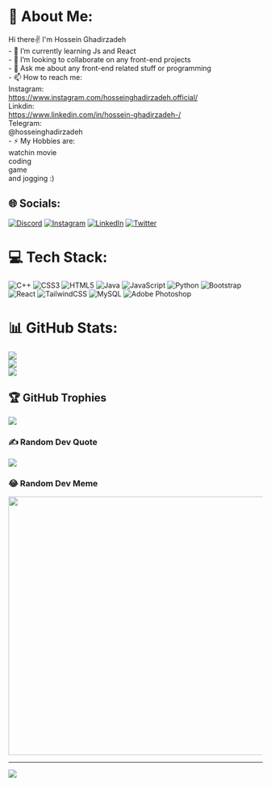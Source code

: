 # 💫 About Me:
Hi there✌ I'm Hossein Ghadirzadeh<br>- 🔭 I’m currently learning Js and React<br>- 👯 I’m looking to collaborate on any front-end projects<br>- 💬 Ask me about any front-end related stuff or programming<br>- 📫 How to reach me: <br>  Instagram:<br>    https://www.instagram.com/hosseinghadirzadeh.official/<br>  Linkdin:<br>    https://www.linkedin.com/in/hossein-ghadirzadeh-/<br>  Telegram:<br>    @hosseinghadirzadeh<br>- ⚡ My Hobbies are:<br>watchin movie<br>coding<br>game <br>and jogging :)


## 🌐 Socials:
[![Discord](https://img.shields.io/badge/Discord-%237289DA.svg?logo=discord&logoColor=white)](htttps://discord.gg/#8697) 
[![Instagram](https://img.shields.io/badge/Instagram-%23E4405F.svg?logo=Instagram&logoColor=white)](https://instagram.com/hosseinghadirzadeh.Official)
[![LinkedIn](https://img.shields.io/badge/LinkedIn-%230077B5.svg?logo=linkedin&logoColor=white)](https://linkedin.com/in/hosseinghadirzadeh) 
[![Twitter](https://img.shields.io/badge/Twitter-%231DA1F2.svg?logo=Twitter&logoColor=white)](https://twitter.com/hosseingh81) 

# 💻 Tech Stack:
![C++](https://img.shields.io/badge/c++-%2300599C.svg?style=for-the-badge&logo=c%2B%2B&logoColor=white) ![CSS3](https://img.shields.io/badge/css3-%231572B6.svg?style=for-the-badge&logo=css3&logoColor=white) ![HTML5](https://img.shields.io/badge/html5-%23E34F26.svg?style=for-the-badge&logo=html5&logoColor=white) ![Java](https://img.shields.io/badge/java-%23ED8B00.svg?style=for-the-badge&logo=java&logoColor=white) ![JavaScript](https://img.shields.io/badge/javascript-%23323330.svg?style=for-the-badge&logo=javascript&logoColor=%23F7DF1E) ![Python](https://img.shields.io/badge/python-3670A0?style=for-the-badge&logo=python&logoColor=ffdd54) ![Bootstrap](https://img.shields.io/badge/bootstrap-%23563D7C.svg?style=for-the-badge&logo=bootstrap&logoColor=white) ![React](https://img.shields.io/badge/react-%2320232a.svg?style=for-the-badge&logo=react&logoColor=%2361DAFB) ![TailwindCSS](https://img.shields.io/badge/tailwindcss-%2338B2AC.svg?style=for-the-badge&logo=tailwind-css&logoColor=white) ![MySQL](https://img.shields.io/badge/mysql-%2300f.svg?style=for-the-badge&logo=mysql&logoColor=white) ![Adobe Photoshop](https://img.shields.io/badge/adobephotoshop-%2331A8FF.svg?style=for-the-badge&logo=adobephotoshop&logoColor=white)
# 📊 GitHub Stats:
![](https://github-readme-stats.vercel.app/api?username=hosseinghadirzadeh&theme=monokai&hide_border=false&include_all_commits=false&count_private=false)<br/>
![](https://github-readme-streak-stats.herokuapp.com/?user=hosseinghadirzadeh&theme=monokai&hide_border=false)<br/>
![](https://github-readme-stats.vercel.app/api/top-langs/?username=hosseinghadirzadeh&theme=monokai&hide_border=false&include_all_commits=false&count_private=false&layout=compact)

## 🏆 GitHub Trophies
![](https://github-profile-trophy.vercel.app/?username=hosseinghadirzadeh&theme=radical&no-frame=false&no-bg=true&margin-w=4)

### ✍️ Random Dev Quote
![](https://quotes-github-readme.vercel.app/api?type=horizontal&theme=radical)

### 😂 Random Dev Meme
<img src="https://random-memer.herokuapp.com/" width="512px"/>

---
[![](https://visitcount.itsvg.in/api?id=hosseinghadirzadeh&icon=0&color=0)](https://visitcount.itsvg.in)
